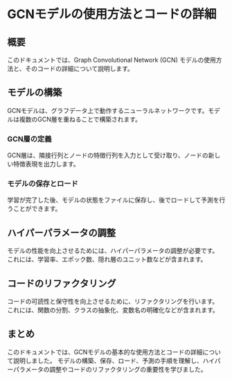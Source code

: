 # GCNモデルの使用方法とコードの詳細

## 概要

このドキュメントでは、Graph Convolutional Network (GCN) モデルの使用方法と、そのコードの詳細について説明します。

## モデルの構築

GCNモデルは、グラフデータ上で動作するニューラルネットワークです。モデルは複数のGCN層を重ねることで構築されます。

### GCN層の定義

GCN層は、隣接行列とノードの特徴行列を入力として受け取り、ノードの新しい特徴表現を出力します。

### モデルの保存とロード

学習が完了した後、モデルの状態をファイルに保存し、後でロードして予測を行うことができます。

## ハイパーパラメータの調整

モデルの性能を向上させるためには、ハイパーパラメータの調整が必要です。
これには、学習率、エポック数、隠れ層のユニット数などが含まれます。

## コードのリファクタリング

コードの可読性と保守性を向上させるために、リファクタリングを行います。
これには、関数の分割、クラスの抽象化、変数名の明確化などが含まれます。

## まとめ

このドキュメントでは、GCNモデルの基本的な使用方法とコードの詳細について説明しました。
モデルの構築、保存、ロード、予測の手順を理解し、ハイパーパラメータの調整やコードのリファクタリングの重要性を学びました。
